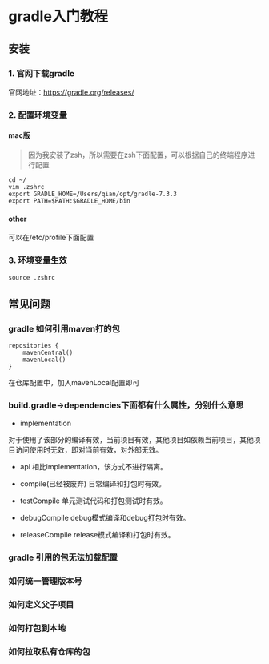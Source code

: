 # gradle入门教程

## 安装

### 1. 官网下载gradle
官网地址：https://gradle.org/releases/
### 2. 配置环境变量
#### mac版
> 因为我安装了zsh，所以需要在zsh下面配置，可以根据自己的终端程序进行配置


```
cd ~/
vim .zshrc
export GRADLE_HOME=/Users/qian/opt/gradle-7.3.3
export PATH=$PATH:$GRADLE_HOME/bin

```

#### other
可以在/etc/profile下面配置

### 3. 环境变量生效

``` source .zshrc ```


## 常见问题

### gradle 如何引用maven打的包
```
repositories {
    mavenCentral()
    mavenLocal()
}
```
在仓库配置中，加入mavenLocal配置即可

### build.gradle->dependencies下面都有什么属性，分别什么意思
- implementation

对于使用了该部分的编译有效，当前项目有效，其他项目如依赖当前项目，其他项目访问使用时无效，即对当前有效，对外部无效。

- api
相比implementation，该方式不进行隔离。

- compile(已经被废弃)
日常编译和打包时有效。

- testCompile
单元测试代码和打包测试时有效。

- debugCompile
debug模式编译和debug打包时有效。

- releaseCompile
release模式编译和打包时有效。



### gradle 引用的包无法加载配置


### 如何统一管理版本号


### 如何定义父子项目

### 如何打包到本地


### 如何拉取私有仓库的包